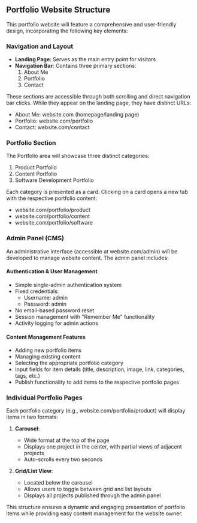 

## Portfolio Website Structure

This portfolio website will feature a comprehensive and user-friendly design, incorporating the following key elements:

### Navigation and Layout

- **Landing Page**: Serves as the main entry point for visitors
- **Navigation Bar**: Contains three primary sections:
  1. About Me
  2. Portfolio
  3. Contact

These sections are accessible through both scrolling and direct navigation bar clicks. While they appear on the landing page, they have distinct URLs:

- About Me: website.com (homepage/landing page)
- Portfolio: website.com/portfolio
- Contact: website.com/contact

### Portfolio Section

The Portfolio area will showcase three distinct categories:

1. Product Portfolio
2. Content Portfolio
3. Software Development Portfolio

Each category is presented as a card. Clicking on a card opens a new tab with the respective portfolio content:

- website.com/portfolio/product
- website.com/portfolio/content
- website.com/portfolio/software

### Admin Panel (CMS)

An administrative interface (accessible at website.com/admin) will be developed to manage website content. The admin panel includes:

#### Authentication & User Management
- Simple single-admin authentication system
- Fixed credentials:
  - Username: admin
  - Password: admin
- No email-based password reset
- Session management with "Remember Me" functionality
- Activity logging for admin actions

#### Content Management Features
- Adding new portfolio items
- Managing existing content
- Selecting the appropriate portfolio category
- Input fields for item details (title, description, image, link, categories, tags, etc.)
- Publish functionality to add items to the respective portfolio pages

### Individual Portfolio Pages

Each portfolio category (e.g., website.com/portfolio/product) will display items in two formats:

1. **Carousel**:
   - Wide format at the top of the page
   - Displays one project in the center, with partial views of adjacent projects
   - Auto-scrolls every two seconds

2. **Grid/List View**:
   - Located below the carousel
   - Allows users to toggle between grid and list layouts
   - Displays all projects published through the admin panel

This structure ensures a dynamic and engaging presentation of portfolio items while providing easy content management for the website owner.